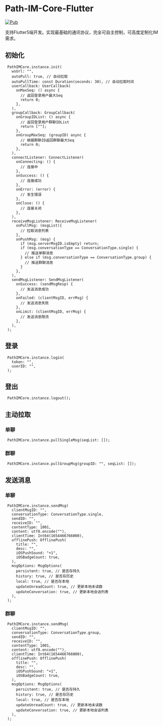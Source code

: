 # Path-IM-Core-Flutter

[![Pub](https://img.shields.io/pub/v/path_im_core_flutter.svg?style=flat-square)](https://pub.dev/packages/path_im_core_flutter)

支持Flutter5端开发。实现最基础的通讯协议，完全可自主控制，可高度定制化IM需求。

## 初始化

     PathIMCore.instance.init(
       wsUrl: "",
       autoPull: true, // 自动拉取
       autoPullTime: const Duration(seconds: 30), // 自动拉取时间
       userCallback: UserCallback(
         onMaxSeq: () async {
           // 返回登录用户最大Seq
           return 0;
         },
       ),
       groupCallback: GroupCallback(
         onGroupIDList: () async {
           // 返回登录用户群聊IDList
           return [""];
         },
         onGroupMaxSeq: (groupID) async {
           // 根据群聊ID返回群聊最大Seq
           return 0;
         },
       ),
       connectListener: ConnectListener(
         onConnecting: () {
           // 连接中
         },
         onSuccess: () {
           // 连接成功
         },
         onError: (error) {
           // 发生错误
         },
         onClose: () {
           // 连接关闭
         },
       ),
       receiveMsgListener: ReceiveMsgListener(
         onPullMsg: (msgList){
           // 拉取消息列表
         },
         onPushMsg: (msg) {
           if (msg.serverMsgID.isEmpty) return;
           if (msg.conversationType == ConversationType.single) {
             // 推送单聊消息
           } else if (msg.conversationType == ConversationType.group) {
             // 推送群聊消息
           }
         },
       ),
       sendMsgListener: SendMsgListener(
         onSuccess: (sendMsgResp) {
           // 发送消息成功
         },
         onFailed: (clientMsgID, errMsg) {
           // 发送消息失败
         },
         onLimit: (clientMsgID, errMsg) {
           // 发送消息限流
         },
       ),
     );

## 登录

     PathIMCore.instance.login(
       token: "",
       userID: "",
     );

## 登出

     PathIMCore.instance.logout();

## 主动拉取

### 单聊

     PathIMCore.instance.pullSingleMsg(seqList: []);

### 群聊

     PathIMCore.instance.pullGroupMsg(groupID: "", seqList: []);

## 发送消息

### 单聊

     PathIMCore.instance.sendMsg(
       clientMsgID: "",
       conversationType: ConversationType.single,
       sendID: "",
       receiveID: "",
       contentType: 1001,
       content: utf8.encode(""),
       clientTime: Int64(1654466766000),
       offlinePush: OfflinePush(
         title: "",
         desc: "",
         iOSPushSound: "+1",
         iOSBadgeCount: true,
       ),
       msgOptions: MsgOptions(
         persistent: true, // 是否存持久
         history: true, // 是否存历史
         local: true, // 是否存本地
         updateUnreadCount: true, // 更新本地未读数
         updateConversation: true, // 更新本地会话列表
       ),
     );

### 群聊

     PathIMCore.instance.sendMsg(
       clientMsgID: "",
       conversationType: ConversationType.group,
       sendID: "",
       receiveID: "",
       contentType: 1001,
       content: utf8.encode(""),
       clientTime: Int64(1654466766000),
       offlinePush: OfflinePush(
         title: "",
         desc: "",
         iOSPushSound: "+1",
         iOSBadgeCount: true,
       ),
       msgOptions: MsgOptions(
         persistent: true, // 是否存持久
         history: true, // 是否存历史
         local: true, // 是否存本地
         updateUnreadCount: true, // 更新本地未读数
         updateConversation: true, // 更新本地会话列表
       ),
     );
